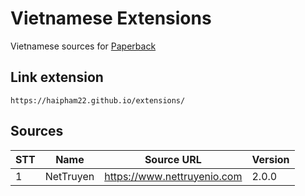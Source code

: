 # Vietnamese Extensions

Vietnamese sources for [Paperback](https://paperback.moe/)

## Link extension

```
https://haipham22.github.io/extensions/
```

## Sources

| STT | Name      | Source URL                  | Version |
|-----|-----------|-----------------------------|---------|
| 1   | NetTruyen | https://www.nettruyenio.com | 2.0.0   |

